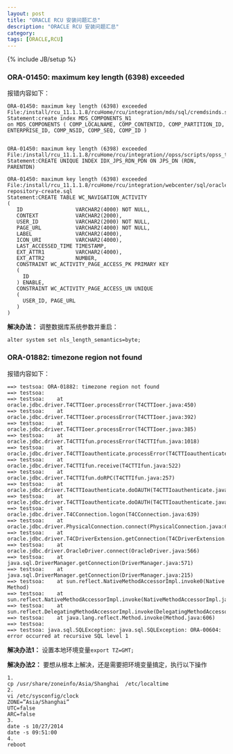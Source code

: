 ```yaml
---
layout: post
title: "ORACLE RCU 安装问题汇总"
description: "ORACLE RCU 安装问题汇总"
category: 
tags: [ORACLE,RCU]
---
```

{% include JB/setup %}

### ORA-01450: maximum key length (6398) exceeded
报错内容如下：

    ORA-01450: maximum key length (6398) exceeded
    File:/install/rcu_11.1.1.8/rcuHome/rcu/integration/mds/sql/cremdsinds.sql
    Statement:create index MDS_COMPONENTS_N1
    on MDS_COMPONENTS ( COMP_LOCALNAME, COMP_CONTENTID, COMP_PARTITION_ID, ENTERPRISE_ID, COMP_NSID, COMP_SEQ, COMP_ID )
    
    
    ORA-01450: maximum key length (6398) exceeded
    File:/install/rcu_11.1.1.8/rcuHome/rcu/integration//opss/scripts/opss_tables.sql
    Statement:CREATE UNIQUE INDEX IDX_JPS_RDN_PDN ON JPS_DN (RDN, PARENTDN)
    
    ORA-01450: maximum key length (6398) exceeded
    File:/install/rcu_11.1.1.8/rcuHome/rcu/integration/webcenter/sql/oracle/activitystreaming-repository-create.sql
    Statement:CREATE TABLE WC_NAVIGATION_ACTIVITY
    (
       ID                 VARCHAR2(4000) NOT NULL,
       CONTEXT            VARCHAR2(2000),
       USER_ID            VARCHAR2(2000) NOT NULL,
       PAGE_URL           VARCHAR2(4000) NOT NULL,
       LABEL              VARCHAR2(4000),
       ICON_URI           VARCHAR2(4000),
       LAST_ACCESSED_TIME TIMESTAMP,
       EXT_ATTR1          VARCHAR2(4000),
       EXT_ATTR2          NUMBER,
       CONSTRAINT WC_ACTIVITY_PAGE_ACCESS_PK PRIMARY KEY
       (
         ID
       ) ENABLE,
       CONSTRAINT WC_ACTIVITY_PAGE_ACCESS_UN UNIQUE
       (
         USER_ID, PAGE_URL
       )
    )
  

**解决办法：**
调整数据库系统参数并重启：

    alter system set nls_length_semantics=byte;
  


### ORA-01882: timezone region not found
报错内容如下：

    ==> testsoa: ORA-01882: timezone region not found
    ==> testsoa: 
    ==> testsoa:    at oracle.jdbc.driver.T4CTTIoer.processError(T4CTTIoer.java:450)
    ==> testsoa:    at oracle.jdbc.driver.T4CTTIoer.processError(T4CTTIoer.java:392)
    ==> testsoa:    at oracle.jdbc.driver.T4CTTIoer.processError(T4CTTIoer.java:385)
    ==> testsoa:    at oracle.jdbc.driver.T4CTTIfun.processError(T4CTTIfun.java:1018)
    ==> testsoa:    at oracle.jdbc.driver.T4CTTIoauthenticate.processError(T4CTTIoauthenticate.java:501)
    ==> testsoa:    at oracle.jdbc.driver.T4CTTIfun.receive(T4CTTIfun.java:522)
    ==> testsoa:    at oracle.jdbc.driver.T4CTTIfun.doRPC(T4CTTIfun.java:257)
    ==> testsoa:    at oracle.jdbc.driver.T4CTTIoauthenticate.doOAUTH(T4CTTIoauthenticate.java:437)
    ==> testsoa:    at oracle.jdbc.driver.T4CTTIoauthenticate.doOAUTH(T4CTTIoauthenticate.java:954)
    ==> testsoa:    at oracle.jdbc.driver.T4CConnection.logon(T4CConnection.java:639)
    ==> testsoa:    at oracle.jdbc.driver.PhysicalConnection.connect(PhysicalConnection.java:666)
    ==> testsoa:    at oracle.jdbc.driver.T4CDriverExtension.getConnection(T4CDriverExtension.java:32)
    ==> testsoa:    at oracle.jdbc.driver.OracleDriver.connect(OracleDriver.java:566)
    ==> testsoa:    at java.sql.DriverManager.getConnection(DriverManager.java:571)
    ==> testsoa:    at java.sql.DriverManager.getConnection(DriverManager.java:215)
    ==> testsoa:    at sun.reflect.NativeMethodAccessorImpl.invoke0(Native Method)
    ==> testsoa:    at sun.reflect.NativeMethodAccessorImpl.invoke(NativeMethodAccessorImpl.java:57)
    ==> testsoa:    at sun.reflect.DelegatingMethodAccessorImpl.invoke(DelegatingMethodAccessorImpl.java:43)
    ==> testsoa:    at java.lang.reflect.Method.invoke(Method.java:606)
    ==> testsoa: 
    ==> testsoa: java.sql.SQLException: java.sql.SQLException: ORA-00604: error occurred at recursive SQL level 1

**解决办法1：**
设置本地环境变量`export TZ=GMT;`

**解决办法2：**
要想从根本上解决，还是需要把环境变量搞定，执行以下操作


    1.
    cp /usr/share/zoneinfo/Asia/Shanghai  /etc/localtime
    2.
    vi /etc/sysconfig/clock
    ZONE=”Asia/Shanghai”
    UTC=false
    ARC=false
    3.
    date -s 10/27/2014
    date -s 09:51:00
    4.
    reboot
